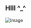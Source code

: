 ## HIII ^_^
![Image](https://github.com/user-attachments/assets/d0b882bf-a94c-46a9-b07a-b8eacf99060b)
